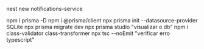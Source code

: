 nest new notifications-service

npm i prisma -D
npm i @prisma/client
npx prisma init --datasource-provider SQLite
npx prisma migrate dev
npx prisma studio "visualizar o db"
npm i class-validator class-transformer
npx tsc --noEmit "verificar erro typescript"

